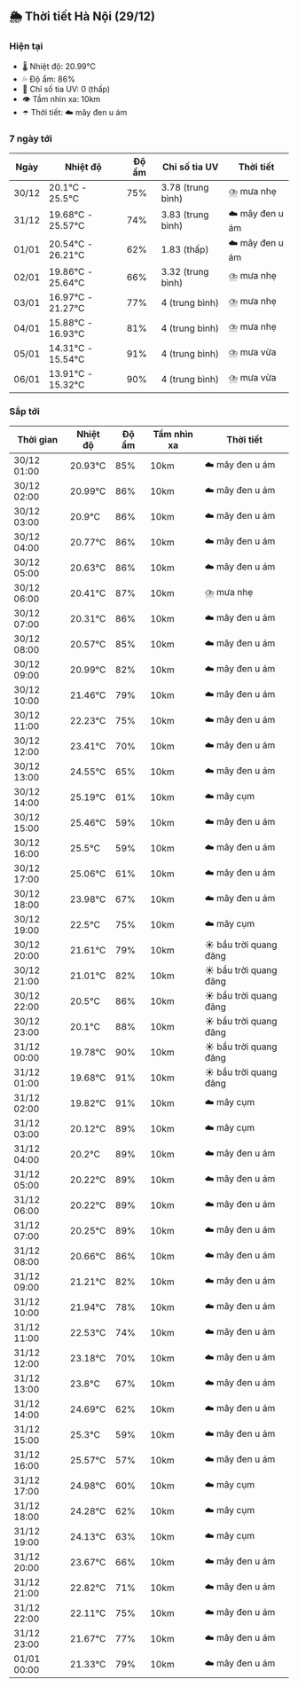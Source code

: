 ## 🌦️ Thời tiết Hà Nội (29/12)

### Hiện tại

- 🌡️ Nhiệt độ: 20.99℃
- 💦 Độ ẩm: 86%
- 🌟 Chỉ số tia UV: 0 (thấp)
- 👁️ Tầm nhìn xa: 10km
- ☂️ Thời tiết: ☁️ mây đen u ám

### 7 ngày tới

| Ngày | Nhiệt độ | Độ ẩm | Chỉ số tia UV | Thời tiết |
| --- | --- | --- | --- | --- |
| 30/12 | 20.1℃ - 25.5℃ | 75% | 3.78 (trung bình) | ⛈️ mưa nhẹ |
| 31/12 | 19.68℃ - 25.57℃ | 74% | 3.83 (trung bình) | ☁️ mây đen u ám |
| 01/01 | 20.54℃ - 26.21℃ | 62% | 1.83 (thấp) | ☁️ mây đen u ám |
| 02/01 | 19.86℃ - 25.64℃ | 66% | 3.32 (trung bình) | ⛈️ mưa nhẹ |
| 03/01 | 16.97℃ - 21.27℃ | 77% | 4 (trung bình) | ⛈️ mưa nhẹ |
| 04/01 | 15.88℃ - 16.93℃ | 81% | 4 (trung bình) | ⛈️ mưa nhẹ |
| 05/01 | 14.31℃ - 15.54℃ | 91% | 4 (trung bình) | ⛈️ mưa vừa |
| 06/01 | 13.91℃ - 15.32℃ | 90% | 4 (trung bình) | ⛈️ mưa vừa |

### Sắp tới

| Thời gian | Nhiệt độ | Độ ẩm | Tầm nhìn xa | Thời tiết |
| --- | --- | --- | --- | --- |
| 30/12 01:00 | 20.93℃ | 85% | 10km | ☁️ mây đen u ám |
| 30/12 02:00 | 20.99℃ | 86% | 10km | ☁️ mây đen u ám |
| 30/12 03:00 | 20.9℃ | 86% | 10km | ☁️ mây đen u ám |
| 30/12 04:00 | 20.77℃ | 86% | 10km | ☁️ mây đen u ám |
| 30/12 05:00 | 20.63℃ | 86% | 10km | ☁️ mây đen u ám |
| 30/12 06:00 | 20.41℃ | 87% | 10km | ⛈️ mưa nhẹ |
| 30/12 07:00 | 20.31℃ | 86% | 10km | ☁️ mây đen u ám |
| 30/12 08:00 | 20.57℃ | 85% | 10km | ☁️ mây đen u ám |
| 30/12 09:00 | 20.99℃ | 82% | 10km | ☁️ mây đen u ám |
| 30/12 10:00 | 21.46℃ | 79% | 10km | ☁️ mây đen u ám |
| 30/12 11:00 | 22.23℃ | 75% | 10km | ☁️ mây đen u ám |
| 30/12 12:00 | 23.41℃ | 70% | 10km | ☁️ mây đen u ám |
| 30/12 13:00 | 24.55℃ | 65% | 10km | ☁️ mây đen u ám |
| 30/12 14:00 | 25.19℃ | 61% | 10km | ☁️ mây cụm |
| 30/12 15:00 | 25.46℃ | 59% | 10km | ☁️ mây đen u ám |
| 30/12 16:00 | 25.5℃ | 59% | 10km | ☁️ mây đen u ám |
| 30/12 17:00 | 25.06℃ | 61% | 10km | ☁️ mây đen u ám |
| 30/12 18:00 | 23.98℃ | 67% | 10km | ☁️ mây đen u ám |
| 30/12 19:00 | 22.5℃ | 75% | 10km | ☁️ mây cụm |
| 30/12 20:00 | 21.61℃ | 79% | 10km | ☀️ bầu trời quang đãng |
| 30/12 21:00 | 21.01℃ | 82% | 10km | ☀️ bầu trời quang đãng |
| 30/12 22:00 | 20.5℃ | 86% | 10km | ☀️ bầu trời quang đãng |
| 30/12 23:00 | 20.1℃ | 88% | 10km | ☀️ bầu trời quang đãng |
| 31/12 00:00 | 19.78℃ | 90% | 10km | ☀️ bầu trời quang đãng |
| 31/12 01:00 | 19.68℃ | 91% | 10km | ☀️ bầu trời quang đãng |
| 31/12 02:00 | 19.82℃ | 91% | 10km | ☁️ mây cụm |
| 31/12 03:00 | 20.12℃ | 89% | 10km | ☁️ mây cụm |
| 31/12 04:00 | 20.2℃ | 89% | 10km | ☁️ mây đen u ám |
| 31/12 05:00 | 20.22℃ | 89% | 10km | ☁️ mây đen u ám |
| 31/12 06:00 | 20.22℃ | 89% | 10km | ☁️ mây đen u ám |
| 31/12 07:00 | 20.25℃ | 89% | 10km | ☁️ mây đen u ám |
| 31/12 08:00 | 20.66℃ | 86% | 10km | ☁️ mây đen u ám |
| 31/12 09:00 | 21.21℃ | 82% | 10km | ☁️ mây đen u ám |
| 31/12 10:00 | 21.94℃ | 78% | 10km | ☁️ mây đen u ám |
| 31/12 11:00 | 22.53℃ | 74% | 10km | ☁️ mây đen u ám |
| 31/12 12:00 | 23.18℃ | 70% | 10km | ☁️ mây đen u ám |
| 31/12 13:00 | 23.8℃ | 67% | 10km | ☁️ mây đen u ám |
| 31/12 14:00 | 24.69℃ | 62% | 10km | ☁️ mây đen u ám |
| 31/12 15:00 | 25.3℃ | 59% | 10km | ☁️ mây đen u ám |
| 31/12 16:00 | 25.57℃ | 57% | 10km | ☁️ mây đen u ám |
| 31/12 17:00 | 24.98℃ | 60% | 10km | ☁️ mây cụm |
| 31/12 18:00 | 24.28℃ | 62% | 10km | ☁️ mây cụm |
| 31/12 19:00 | 24.13℃ | 63% | 10km | ☁️ mây cụm |
| 31/12 20:00 | 23.67℃ | 66% | 10km | ☁️ mây đen u ám |
| 31/12 21:00 | 22.82℃ | 71% | 10km | ☁️ mây đen u ám |
| 31/12 22:00 | 22.11℃ | 75% | 10km | ☁️ mây đen u ám |
| 31/12 23:00 | 21.67℃ | 77% | 10km | ☁️ mây đen u ám |
| 01/01 00:00 | 21.33℃ | 79% | 10km | ☁️ mây đen u ám |
